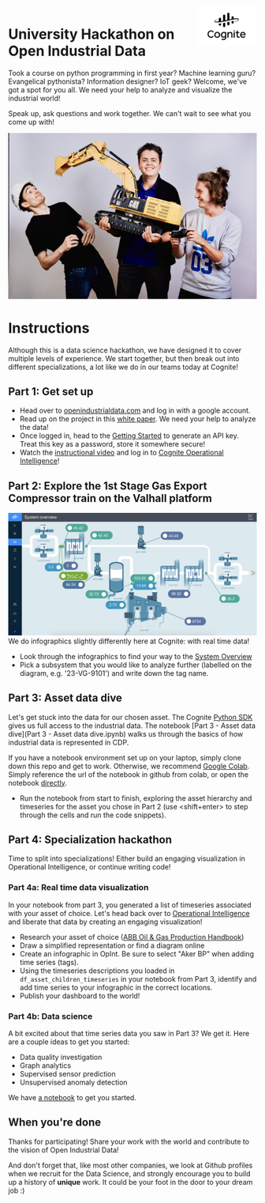 <a href="https://cognite.com/">
    <img src="https://github.com/cognitedata/cognite-sdk-python/blob/master/img/cognite_logo.png" alt="Cognite logo" title="Cognite" align="right" height="80" />
</a>

# University Hackathon on Open Industrial Data

Took a course on python programming in first year? Machine learning guru? Evangelical pythonista? Information designer? IoT geek? Welcome, we've got a spot for you all. We need your help to analyze and visualize the industrial world!

Speak up, ask questions and work together. We can't wait to see what you come up with!

![Cogniters](static/Cogniters.jpg)

# Instructions
Although this is a data science hackathon, we have designed it to cover multiple levels of experience. We start together, but then break out into different specializations, a lot like we do in our teams today at Cognite!

## Part 1: Get set up
- Head over to [openindustrialdata.com](https://openindustrialdata.com) and log in with a google account.
- Read up on the project in this [white paper](https://cognite.com/media/1145/open-industrial-data-cognite-akerbp.pdf). We need your help to analyze the data!
- Once logged in, head to the [Getting Started](https://openindustrialdata.com/get-started/) to generate an API key. Treat this key as a password, store it somewhere secure!
- Watch the [instructional video](https://player.vimeo.com/video/299176372) and log in to [Cognite Operational Intelligence](https://opint.cogniteapp.com/publicdata/)!


## Part 2: Explore the 1st Stage Gas Export Compressor train on the Valhall platform
![System overview](static/SystemOverview.png)
We do infographics slightly differently here at Cognite: with real time data!
- Look through the infographics to find your way to the [System Overview](https://opint.cogniteapp.com/publicdata/infographics/-LOHKEJPLvt0eRIZu8mE)
- Pick a subsystem that you would like to analyze further (labelled on the diagram, e.g. '23-VG-9101') and write down the tag name.

## Part 3: Asset data dive
Let's get stuck into the data for our chosen asset. The Cognite [Python SDK](https://cognite-sdk-python.readthedocs-hosted.com/en/latest/ ) gives us full access to the industrial data.
The notebook [Part 3 - Asset data dive](Part 3 - Asset data dive.ipynb) walks us through the basics of how industrial data is represented in CDP.

If you have a notebook environment set up on your laptop, simply clone down this repo and get to work.
Otherwise, we recommend [Google Colab](https://colab.research.google.com/notebooks/welcome.ipynb#recent=true). Simply reference the url of the notebook in github from colab, or open the notebook [directly](https://colab.research.google.com/github/cognitedata/open-industrial-data/blob/master/workshops/uni-hackathon/Part%203%20-%20Asset%20data%20dive.ipynb).

- Run the notebook from start to finish, exploring the asset hierarchy and timeseries for the asset you chose in Part 2 (use <shift+enter> to step through the cells and run the code snippets).

## Part 4: Specialization hackathon
Time to split into specializations! Either build an engaging visualization in Operational Intelligence, or continue writing code!

### Part 4a: Real time data visualization
In your notebook from part 3, you generated a list of timeseries associated with your asset of choice. Let's head back over to [Operational Intelligence](https://opint.cogniteapp.com/publicdata/infographics) and liberate that data by creating an engaging visualization!
- Research your asset of choice ([ABB Oil & Gas Production Handbook](https://library.e.abb.com/public/34d5b70e18f7d6c8c1257be500438ac3/Oil%20and%20gas%20production%20handbook%20ed3x0_web.pdf))
- Draw a simplified representation or find a diagram online
- Create an infographic in OpInt. Be sure to select "Aker BP" when adding time series (tags).
- Using the timeseries descriptions you loaded in `df_asset_children_timeseries` in your notebook from Part 3, identify and add time series to your infographic in the correct locations.
- Publish your dashboard to the world!

### Part 4b: Data science
A bit excited about that time series data you saw in Part 3? We get it. Here are a couple ideas to get you started:
- Data quality investigation
- Graph analytics
- Supervised sensor prediction
- Unsupervised anomaly detection

We have [a notebook](https://colab.research.google.com/github/cognitedata/open-industrial-data/blob/master/workshops/uni-hackathon/Part%204b%20-%20Data%20Science.ipynb) to get you started.

## When you're done
Thanks for participating! Share your work with the world and contribute to the vision of Open Industrial Data!

And don't forget that, like most other companies, we look at Github profiles when we recruit for the Data Science, and strongly encourage you to build up a history of **unique** work. It could be your foot in the door to your dream job :)